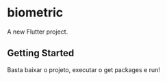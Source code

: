 # biometric

A new Flutter project.

## Getting Started

Basta baixar o projeto, executar o get packages e run! 
